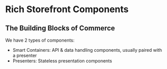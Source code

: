 # Rich Storefront Components
## The Building Blocks of Commerce

We have 2 types of components:
- Smart Containers: API & data handling components, usually paired with a presenter
- Presenters: Stateless presentation components
